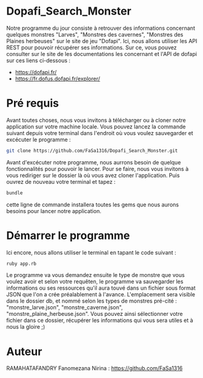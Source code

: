 # Dopafi_Search_Monster
Notre programme du jour consiste à retrouver des informations concernant quelques monstres "Larves", "Monstres des cavernes", "Monstres des Plaines herbeuses" sur le site de jeu "Dofapi". Ici, nous allons utiliser les API REST pour pouvoir récupérer ses informations. Sur ce, vous pouvez consulter sur le site de les documentations les concernant et l'API de dofapi sur ces liens ci-dessous :
- https://dofapi.fr/
- https://fr.dofus.dofapi.fr/explorer/

# Pré requis
Avant toutes choses, nous vous invitons à télécharger ou à cloner notre application sur votre machine locale. Vous pouvez lancez la commande suivant depuis votre terminal dans l'endroit où vous voulez sauvegarder et excécuter le programme : 

``` bash
git clone https://github.com/FaSa1316/Dopafi_Search_Monster.git

```
Avant d'excécuter notre programme, nous aurrons besoin de quelque fonctionnalités pour pouvoir le lancer. Pour se faire, nous vous invitons à vous rediriger sur le dossier là où vous avez cloner l'application. Puis ouvrez de nouveau votre terminal et tapez : 

``` bash
bundle

```

cette ligne de commande installera toutes les gems que nous aurons besoins pour lancer notre application.

# Démarrer le programme

Ici encore, nous allons utiliser le terminal en tapant le code suivant : 
``` bash
ruby app.rb

```
Le programme va vous demandez ensuite le type de monstre que vous voulez avoir et selon votre requêten, le programme va sauvegarder les informations ou ses ressources qu'il aura touvé dans un fichier sous format JSON que l'on a crée préalablement à l'avance. L'emplacement sera visible dans le dossier db, et nommé selon les types de monstres pré-cité : "monstre_larve.json", "monstre_caverne.json", "monstre_plaine_herbeuse.json".
Vous pouvez ainsi sélectionner votre fichier dans ce dossier, récupérer les informations qui vous sera utiles et à nous la gloire ;) 

# Auteur
RAMAHATAFANDRY Fanomezana Nirina : https://github.com/FaSa1316
